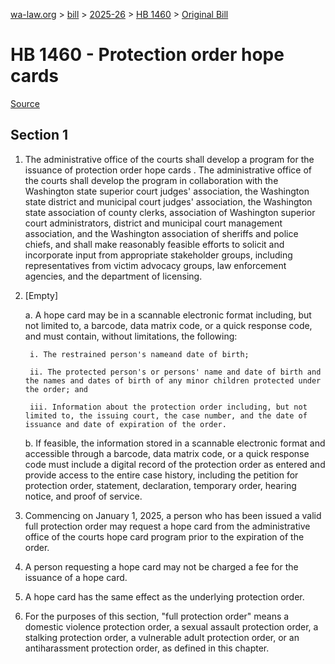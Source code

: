 [wa-law.org](/) > [bill](/bill/) > [2025-26](/bill/2025-26/) > [HB 1460](/bill/2025-26/hb/1460/) > [Original Bill](/bill/2025-26/hb/1460/1/)

# HB 1460 - Protection order hope cards

[Source](http://lawfilesext.leg.wa.gov/biennium/2025-26/Pdf/Bills/House%20Bills/1460.pdf)

## Section 1
1. The administrative office of the courts shall develop a program for the issuance of protection order hope cards . The administrative office of the courts shall develop the program in collaboration with the Washington state superior court judges' association, the Washington state district and municipal court judges' association, the Washington state association of county clerks, association of Washington superior court administrators, district and municipal court management association, and the Washington association of sheriffs and police chiefs, and shall make reasonably feasible efforts to solicit and incorporate input from appropriate stakeholder groups, including representatives from victim advocacy groups, law enforcement agencies, and the department of licensing.

2. [Empty]

    a. A hope card may be in a scannable electronic format including, but not limited to, a barcode, data matrix code, or a quick response code, and must contain, without limitations, the following:

        i. The restrained person's nameand date of birth;

        ii. The protected person's or persons' name and date of birth and the names and dates of birth of any minor children protected under the order; and

        iii. Information about the protection order including, but not limited to, the issuing court, the case number, and the date of issuance and date of expiration of the order.

    b. If feasible, the information stored in a scannable electronic format and accessible through a barcode, data matrix code, or a quick response code must include a digital record of the protection order as entered and provide access to the entire case history, including the petition for protection order, statement, declaration, temporary order, hearing notice, and proof of service.

3. Commencing on January 1, 2025, a person who has been issued a valid full protection order may request a hope card from the administrative office of the courts hope card program prior to the expiration of the order.

4. A person requesting a hope card may not be charged a fee for the issuance of a hope card.

5. A hope card has the same effect as the underlying protection order.

6. For the purposes of this section, "full protection order" means a domestic violence protection order, a sexual assault protection order, a stalking protection order, a vulnerable adult protection order, or an antiharassment protection order, as defined in this chapter.
